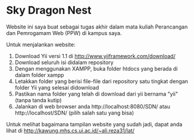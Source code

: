 # Sky Dragon Nest

Website ini saya buat sebagai tugas akhir dalam mata kuliah Perancangan dan Pemrogamam Web (PPW) di kampus saya.

Untuk menjalankan website: 

1. Download Yii versi 1.1 di http://www.yiiframework.com/download/
2. Download seluruh isi didalam repository
3. Dengan menggunakan XAMPP, buka folder htdocs yang berada di dalam folder xampp
4. Letakkan folder yang berisi file-file dari repository satu tingkat dengan folder Yii yang selesai didownload
5. Pastikan nama folder yang telah di download dari yii bernama "yii" (tanpa tanda kutip)
6. Jalankan di web browser anda http://localhost:8080/SDN/ atau http://localhost/SDN/  (pilih salah satu yang bisa)

Untuk melihat bagaimana tampilan website yang sudah jadi, dapat anda lihat di http://kawung.mhs.cs.ui.ac.id/~ali.reza31/lat/
